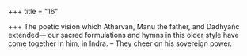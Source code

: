 +++
title = "16"

+++
The poetic vision which Atharvan, Manu the father, and Dadhyañc  extended—
our sacred formulations and hymns in this older style have come
together in him, in Indra.
– They cheer on his sovereign power.